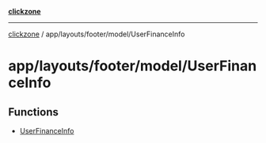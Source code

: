 [**clickzone**](../../../../../README.md)

***

[clickzone](../../../../../README.md) / app/layouts/footer/model/UserFinanceInfo

# app/layouts/footer/model/UserFinanceInfo

## Functions

- [UserFinanceInfo](functions/UserFinanceInfo.md)
